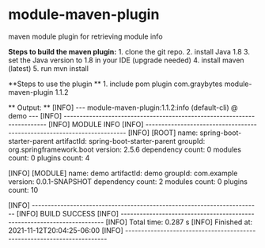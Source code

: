 # module-maven-plugin
maven module plugin for retrieving module info

**Steps to build the maven plugin:** 
	1. clone the git repo. 
	2. install Java 1.8 
	3. set the Java version to 1.8 in your IDE (upgrade needed)
	4. install maven (latest)
	5. run mvn install 

**Steps to use the plugin **
	1. include pom plugin 
		<plugin>
				<groupId>com.graybytes</groupId>
				<artifactId>module-maven-plugin</artifactId>
				<version>1.1.2</version>
		</plugin>
		
** Output: **
[INFO] --- module-maven-plugin:1.1.2:info (default-cli) @ demo ---
[INFO] ------------------------------------------------------------------------
[INFO]  MODULE INFO
[INFO] ------------------------------------------------------------------------
[INFO] [ROOT]
name: spring-boot-starter-parent
artifactId: spring-boot-starter-parent
groupId: org.springframework.boot
version: 2.5.6
dependency count: 0
modules count: 0
plugins count: 4

[INFO] [MODULE]
name: demo
artifactId: demo
groupId: com.example
version: 0.0.1-SNAPSHOT
dependency count: 2
modules count: 0
plugins count: 10

[INFO] ------------------------------------------------------------------------
[INFO] BUILD SUCCESS
[INFO] ------------------------------------------------------------------------
[INFO] Total time:  0.287 s
[INFO] Finished at: 2021-11-12T20:04:25-06:00
[INFO] ------------------------------------------------------------------------

